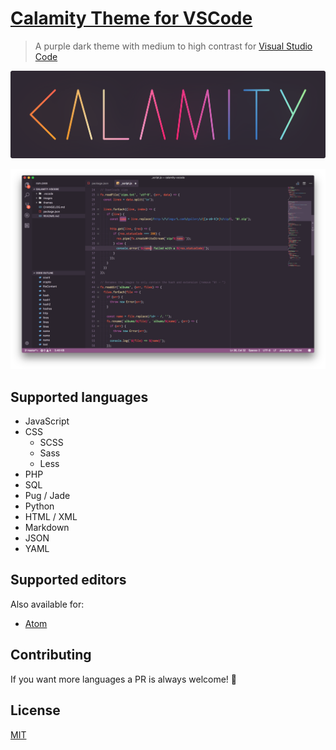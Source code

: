 # [Calamity Theme for VSCode](https://marketplace.visualstudio.com/items?itemName=pustur.calamity-vscode)
> A purple dark theme with medium to high contrast for [Visual Studio Code](https://code.visualstudio.com)

![calamity-logotype](images/logotype.png)

![calamity-screenshot](images/screenshot.png)

## Supported languages

- JavaScript
- CSS
  - SCSS
  - Sass
  - Less
- PHP
- SQL
- Pug / Jade
- Python
- HTML / XML
- Markdown
- JSON
- YAML

## Supported editors

Also available for:

- [Atom](https://atom.io/themes/calamity-syntax)

## Contributing

If you want more languages a PR is always welcome! 🙂

## License

[MIT](https://github.com/Pustur/calamity-vscode/blob/master/LICENSE.md)
